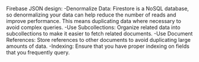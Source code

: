 Firebase JSON design: 
    -Denormalize Data: Firestore is a NoSQL database, so denormalizing your data can help reduce the number of reads and improve performance. This means duplicating data where necessary to avoid complex queries.
    -Use Subcollections: Organize related data into subcollections to make it easier to fetch related documents.
    -Use Document References: Store references to other documents to avoid duplicating large amounts of data.
    -Indexing: Ensure that you have proper indexing on fields that you frequently query.